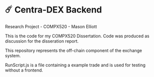 # :comet: Centra-DEX Backend


Research Project - COMPX520 - Mason Elliott

This is the code for my COMPX520 Dissertation. Code was produced as discussion for the disseration report.

This repository represents the off-chain component of the exchange system. 

RunScript.js is a file containing a example trade and is used for testing without a frontend.

